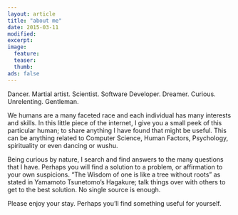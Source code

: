 ```yaml
---
layout: article
title: "about me"
date: 2015-03-11
modified:
excerpt:
image:
  feature:
  teaser:
  thumb:
ads: false
---
```


Dancer. Martial artist. Scientist. Software Developer. Dreamer. Curious. Unrelenting. Gentleman.

We humans are a many faceted race and each individual has many interests and skills. In this little piece of the internet, I give you a small peek of this particular human; to share anything I have found that might be useful. This can be anything related to Computer Science, Human Factors, Psychology, spirituality or even dancing or wushu.

Being curious by nature, I search and find answers to the many questions that I have. Perhaps you will find a solution to a problem, or affirmation to your own suspicions. “The Wisdom of one is like a tree without roots” as stated in Yamamoto Tsunetomo’s Hagakure; talk things over with others to get to the best solution. No single source is enough.

Please enjoy your stay. Perhaps you’ll find something useful for yourself.
